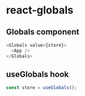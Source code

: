 # react-globals

## Globals component
```javascript
<Globals value={store}>
  <App />
</Globals>
```

## useGlobals hook
```javascript
const store = useGlobals();
```
